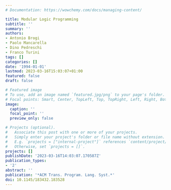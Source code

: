 ```yaml
---
# Documentation: https://wowchemy.com/docs/managing-content/

title: Modular Logic Programming
subtitle: ''
summary: ''
authors:
- Antonio Brogi
- Paolo Mancarella
- Dino Pedreschi
- Franco Turini
tags: []
categories: []
date: '1994-01-01'
lastmod: 2023-03-16T15:03:07+01:00
featured: false
draft: false

# Featured image
# To use, add an image named `featured.jpg/png` to your page's folder.
# Focal points: Smart, Center, TopLeft, Top, TopRight, Left, Right, BottomLeft, Bottom, BottomRight.
image:
  caption: ''
  focal_point: ''
  preview_only: false

# Projects (optional).
#   Associate this post with one or more of your projects.
#   Simply enter your project's folder or file name without extension.
#   E.g. `projects = ["internal-project"]` references `content/project/deep-learning/index.md`.
#   Otherwise, set `projects = []`.
projects: []
publishDate: '2023-03-16T14:03:07.170587Z'
publication_types:
- '2'
abstract: ''
publication: '*ACM Trans. Program. Lang. Syst.*'
doi: 10.1145/183432.183528
---
```

